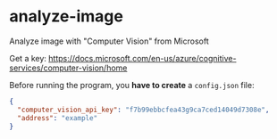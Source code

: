 # analyze-image
Analyze image with "Computer Vision" from Microsoft

Get a key: https://docs.microsoft.com/en-us/azure/cognitive-services/computer-vision/home

Before running the program, you **have to create** a `config.json` file:
```json
{
  "computer_vision_api_key": "f7b99ebbcfea43g9ca7ced14049d7308e",
  "address": "example"
}
```

